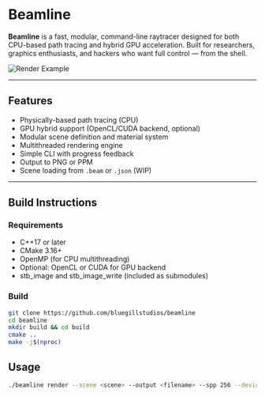 # Beamline

**Beamline** is a fast, modular, command-line raytracer designed for both CPU-based path tracing and hybrid GPU acceleration. Built for researchers, graphics enthusiasts, and hackers who want full control — from the shell.

![Render Example](docs/cornell.png) 

---

## Features

- Physically-based path tracing (CPU)
- GPU hybrid support (OpenCL/CUDA backend, optional)
- Modular scene definition and material system
- Multithreaded rendering engine
- Simple CLI with progress feedback
- Output to PNG or PPM
- Scene loading from `.beam` or `.json` (WIP)

---

## Build Instructions

### Requirements
- C++17 or later
- CMake 3.16+
- OpenMP (for CPU multithreading)
- Optional: OpenCL or CUDA for GPU backend
- stb_image and stb_image_write (included as submodules)

### Build

```bash
git clone https://github.com/bluegillstudios/beamline
cd beamline
mkdir build && cd build
cmake ..
make -j$(nproc)
```

## Usage 
```bash
./beamline render --scene <scene> --output <filename> --spp 256 --device <device>
```
